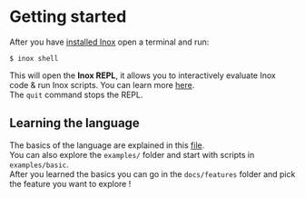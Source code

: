 # Getting started

After you have [installed Inox](https://github.com/inoxlang/inox/blob/master/README.md#installation) open a terminal and run:
```
$ inox shell
```

This will open the **Inox REPL**, it allows you to interactively evaluate Inox code & run Inox scripts. You can learn more [here](https://github.com/inoxlang/inox/blob/master/docs/shell-starter.md).\
The `quit` command stops the REPL.

<!--
## IDE

Open a terminal and execute the following command:
```
inox run ide/idex.ix
```

This will start an IDE on https://localhost:1200, it is not very stable so feel free to Ctrl+C & restart the IDE if it stopped working.
-->


## Learning the language

The basics of the language are explained in this [file](./language-basics.md).\
You can also explore the `examples/` folder and start with scripts in `examples/basic`.\
After you learned the basics you can go in the `docs/features` folder and pick the feature you want to explore !

